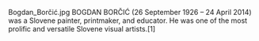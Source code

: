Bogdan_Borčić.jpg BOGDAN BORČIĆ (26 September 1926 – 24 April 2014) was a Slovene painter, printmaker, and educator. He was one of the most prolific and versatile Slovene visual artists.[1]
